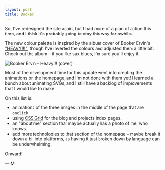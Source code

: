 ```yaml
---
layout: post
title: Booker
---
```

So, I've redesigned the site again, but I had more of a plan of action this
time, and I think it's probably going to stay this way for awhile.

The new colour palette is inspired by the album cover of Booker Ervin's
["HEAVY!!!"](http://a.co/j6jOn3g), though I've inverted the colours and adjusted
them a little bit. Check out the album – if you like sax blues, I'm sure you'll
enjoy it.

![Booker Ervin - Heavy!!! (cover)](
  https://images-na.ssl-images-amazon.com/images/I/21pxQf11YcL.jpg)

Most of the development time for this update went into creating the animations
on the homepage, and I'm not done with them yet! I learned a bunch about
animating SVGs, and I still have a backlog of improvements that I would like to
make.

On this list is:
  * animations of the three images in the middle of the page that are `onclick`
  * using [CSS Grid](
    https://developer.mozilla.org/en-US/docs/Web/CSS/CSS_Grid_Layout) for the
    blog and projects index pages.
  * an "about me" section that maybe actually has a photo of me, who knows.
  * add more technologies to that section of the homepage – maybe break it down
    a bit into platforms, as having it just broken down by language can be
    underwhelming.

Onward!

— M
